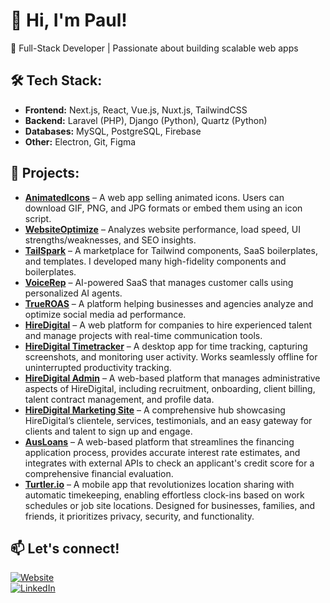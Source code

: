# 👋 Hi, I'm Paul!  
🚀 Full-Stack Developer | Passionate about building scalable web apps  

## 🛠 Tech Stack:
- **Frontend:** Next.js, React, Vue.js, Nuxt.js, TailwindCSS  
- **Backend:** Laravel (PHP), Django (Python), Quartz (Python)  
- **Databases:** MySQL, PostgreSQL, Firebase  
- **Other:** Electron, Git, Figma

## 📂 Projects:
- **[AnimatedIcons](https://animatedicons.co/)** – A web app selling animated icons. Users can download GIF, PNG, and JPG formats or embed them using an icon script.  
- **[WebsiteOptimize](https://www.websiteoptimize.co/)** – Analyzes website performance, load speed, UI strengths/weaknesses, and SEO insights.  
- **[TailSpark](https://tailspark.co/)** – A marketplace for Tailwind components, SaaS boilerplates, and templates. I developed many high-fidelity components and boilerplates.  
- **[VoiceRep](https://www.voicerep.io/)** – AI-powered SaaS that manages customer calls using personalized AI agents.  
- **[TrueROAS](https://www.trueroas.com/)** – A platform helping businesses and agencies analyze and optimize social media ad performance.  
- **[HireDigital](https://work.hiredigital.com/)** – A web platform for companies to hire experienced talent and manage projects with real-time communication tools.  
- **[HireDigital Timetracker](https://hiredigital.com/timetracker)** – A desktop app for time tracking, capturing screenshots, and monitoring user activity. Works seamlessly offline for uninterrupted productivity tracking.  
- **[HireDigital Admin](https://admin.hiredigital.com/)** – A web-based platform that manages administrative aspects of HireDigital, including recruitment, onboarding, client billing, talent contract management, and profile data.  
- **[HireDigital Marketing Site](https://hiredigital.com/)** – A comprehensive hub showcasing HireDigital’s clientele, services, testimonials, and an easy gateway for clients and talent to sign up and engage.  
- **[AusLoans](https://www.ausloans.com.au/)** – A web-based platform that streamlines the financing application process, provides accurate interest rate estimates, and integrates with external APIs to check an applicant's credit score for a comprehensive financial evaluation.  
- **[Turtler.io](https://turtler.io/)** – A mobile app that revolutionizes location sharing with automatic timekeeping, enabling effortless clock-ins based on work schedules or job site locations. Designed for businesses, families, and friends, it prioritizes privacy, security, and functionality.  

## 📫 Let's connect!
[![Website](https://img.shields.io/badge/Website-%23000000.svg?&style=for-the-badge&logo=vercel&logoColor=white)](https://paul-rueda.vercel.app/)  
[![LinkedIn](https://img.shields.io/badge/LinkedIn-blue?logo=linkedin&style=for-the-badge)](https://www.linkedin.com/in/chrisrueda/)  

